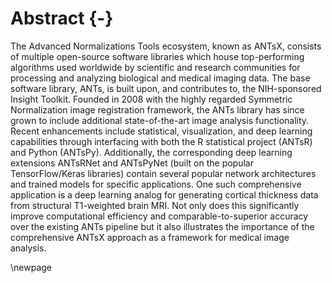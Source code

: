 
# Abstract {-}

The Advanced Normalizations Tools ecosystem, known as ANTsX, consists of
multiple open-source software libraries which house top-performing algorithms
used worldwide by scientific and research communities for processing and
analyzing biological and medical imaging data. The base software library, ANTs,
is built upon, and contributes to, the NIH-sponsored Insight Toolkit.  Founded
in 2008 with the highly regarded Symmetric Normalization image registration
framework, the ANTs library has since grown to include additional
state-of-the-art image analysis functionality.  Recent enhancements include
statistical, visualization, and deep learning capabilities through interfacing
with both the R statistical project (ANTsR) and Python (ANTsPy). Additionally,
the corresponding deep learning extensions ANTsRNet and ANTsPyNet (built
on the popular TensorFlow/Keras libraries) contain several popular network
architectures and trained models for specific applications.  One such comprehensive
application is a deep learning analog for generating cortical thickness data
from structural T1-weighted brain MRI.  Not only does this significantly improve
computational efficiency and comparable-to-superior accuracy over the existing
ANTs pipeline but it also illustrates the importance of the comprehensive ANTsX
approach as a framework for medical image analysis.

\newpage


